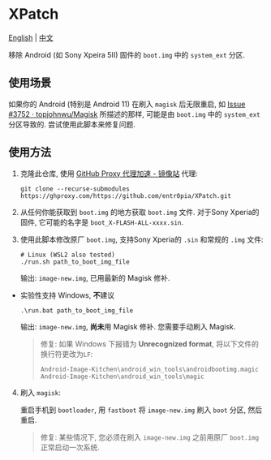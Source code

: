 # XPatch

[English](https://github.com/entr0pia/XPatch#readme) | [中文](https://github.com/entr0pia/XPatch/blob/master/readme_zh.md)

移除 Android (如 Sony Xpeira 5II) 固件的 ```boot.img``` 中的 ```system_ext``` 分区.

## 使用场景

如果你的 Android (特别是 Android 11) 在刷入 ```magisk``` 后无限重启, 如 [Issue #3752 · topjohnwu/Magisk](https://github.com/topjohnwu/Magisk/issues/3752) 所描述的那样, 可能是由 ```boot.img``` 中的 ```system_ext``` 分区导致的. 尝试使用此脚本来修复问题.

## 使用方法

1. 克隆此仓库, 使用 [GitHub Proxy 代理加速 - 镜像站](https://ghproxy.com/) 代理:
    ```shell
    git clone --recurse-submodules https://ghproxy.com/https://github.com/entr0pia/XPatch.git
    ```

2. 从任何你能获取到 ```boot.img``` 的地方获取 ```boot.img``` 文件. 对于Sony Xperia的固件, 它可能的名字是 ```boot_X-FLASH-ALL-xxxx.sin```.

3. 使用此脚本修改原厂 ```boot.img```, 支持Sony Xperia的 ```.sin``` 和常规的 ```.img``` 文件:
    ```shell
    # Linux (WSL2 also tested)
    ./run.sh path_to_boot_img_file
    ```
    输出: ```image-new.img```, 已用最新的 Magisk 修补.

- 实验性支持 Windows, **不**建议
    ```
    .\run.bat path_to_boot_img_file
    ```
    输出: ```image-new.img```, **尚未**用 Magisk 修补. 您需要手动刷入 Magisk.

    > 修复: 如果 Windows 下报错为 **Unrecognized format**, 将以下文件的换行符更改为```LF```:
    > ```
    > Android-Image-Kitchen\android_win_tools\androidbootimg.magic
    > Android-Image-Kitchen\android_win_tools\magic
    > ```

4. 刷入 ```magisk```:

    重启手机到 ```bootloader```, 用 ```fastboot``` 将 ```image-new.img``` 刷入 ```boot``` 分区, 然后重启.
    > 修复: 某些情况下, 您必须在刷入 ```image-new.img``` 之前用原厂 ```boot.img``` 正常启动一次系统.

